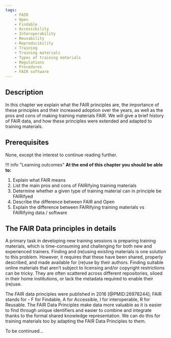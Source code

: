 ```yaml
---
tags:
    - FAIR
    - Open
    - Findable
    - Accessibility
    - Interoperability
    - Reusability
    - Reproducibility
    - Training
    - Training materials
    - Types of training materials
    - Regulations
    - Procedures
    - FAIR software 
---
```


## Description

In this chapter we explain what the FAIR principles are, the importance of these principles and their increased adoption over the years, as well as the pros and cons of making training materials FAIR. We will give a brief history of FAIR data, and how these principles were extended and adapted to training materials. 

## Prerequisites

None, except the interest to continue reading further.  


!!! info "Learning outcomes"
    **At the end of this chapter you should be able to:**

1. Explain what FAIR means
2. List the main pros and cons of FAIRifying training materials
3. Determine whether a given type of training material can in principle be FAIRifyed
4. Describe the difference between FAIR and Open
5. Explain the difference between FAIRifying training materials vs FAIRifying data / software

## The FAIR Data principles in details 

A primary task in developing new training sessions is preparing training materials, which is time-consuming and challenging for both new and experienced trainers. Finding and (re)using existing materials is one solution to this problem. However, it requires that these have been shared, properly described, and made available for (re)use by their authors. Finding suitable online materials that aren’t subject to licensing and/or copyright restrictions can be tricky. They are often scattered across different repositories, siloed in their home institutions, or lack the metadata required to enable their (re)use. 

The FAIR data principles were published in 2016 [@PMID:26978244]; FAIR stands for - F for Findable, A for Accessible, I for interoperable, R for Reusable. The FAIR Data Principles make data more valuable as it is easier to find through unique identifiers and easier to combine and integrate thanks to the formal shared knowledge representation. We can do this for training materials too by adapting the FAIR Data Principles to them.

To be continued...
